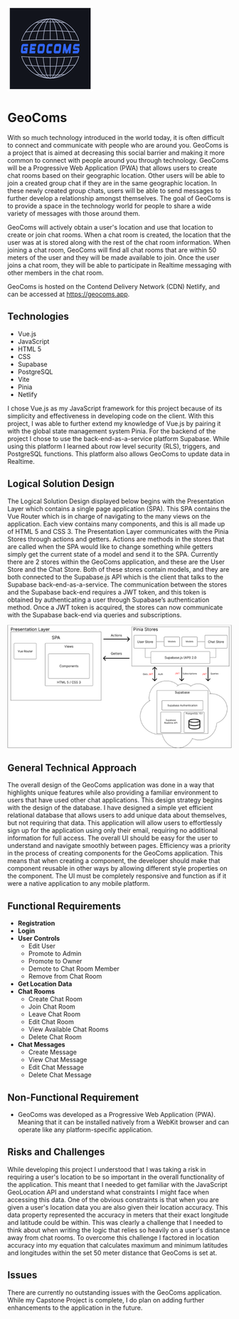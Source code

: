 ![GeoComs Logo](public/pwa-192x192.png)

# GeoComs

With so much technology introduced in the world today, it is often difficult to connect and communicate with people who are around you. GeoComs is a project that is aimed at decreasing this social barrier and making it more common to connect with people around you through technology. GeoComs will be a Progressive Web Application (PWA) that allows users to create chat rooms based on their geographic location. Other users will be able to join a created group chat if they are in the same geographic location. In these newly created group chats, users will be able to send messages to further develop a relationship amongst themselves. The goal of GeoComs is to provide a space in the technology world for people to share a wide variety of messages with those around them.

GeoComs will actively obtain a user's location and use that location to create or join chat rooms. When a chat room is created, the location that the user was at is stored along with the rest of the chat room information. When joining a chat room, GeoComs will find all chat rooms that are within 50 meters of the user and they will be made available to join. Once the user joins a chat room, they will be able to participate in Realtime messaging with other members in the chat room.

GeoComs is hosted on the Contend Delivery Network (CDN) Netlify, and can be accessed at https://geocoms.app.

## Technologies

- Vue.js
- JavaScript
- HTML 5
- CSS
- Supabase
- PostgreSQL
- Vite
- Pinia
- Netlify

I chose Vue.js as my JavaScript framework for this project because of its simplicity and effectiveness in developing code on the client. With this project, I was able to further extend my knowledge of Vue.js by pairing it with the global state management system Pinia. For the backend of the project I chose to use the back-end-as-a-service platform Supabase. While using this platform I learned about row level security (RLS), triggers, and PostgreSQL functions. This platform also allows GeoComs to update data in Realtime.

## Logical Solution Design

The Logical Solution Design displayed below begins with the Presentation Layer which contains a single page application (SPA). This SPA contains the Vue Router which is in charge of navigating to the many views on the application. Each view contains many components, and this is all made up of HTML 5 and CSS 3. The Presentation Layer communicates with the Pinia Stores through actions and getters. Actions are methods in the stores that are called when the SPA would like to change something while getters simply get the current state of a model and send it to the SPA. Currently there are 2 stores within the GeoComs application, and these are the User Store and the Chat Store. Both of these stores contain models, and they are both connected to the Supabase.js API which is the client that talks to the Supabase back-end-as-a-service. The communication between the stores and the Supabase back-end requires a JWT token, and this token is obtained by authenticating a user through Supabase’s authentication method. Once a JWT token is acquired, the stores can now communicate with the Supabase back-end via queries and subscriptions.

![Logical Solution Design](public/LogicalSolutionDesign.png)

## General Technical Approach

The overall design of the GeoComs application was done in a way that highlights unique features while also providing a familiar environment to users that have used other chat applications. This design strategy begins with the design of the database. I have designed a simple yet efficient relational database that allows users to add unique data about themselves, but not requiring that data. This application will allow users to effortlessly sign up for the application using only their email, requiring no additional information for full access. The overall UI should be easy for the user to understand and navigate smoothly between pages. Efficiency was a priority in the process of creating components for the GeoComs application. This means that when creating a component, the developer should make that component reusable in other ways by allowing different style properties on the component. The UI must be completely responsive and function as if it were a native application to any mobile platform.

## Functional Requirements

- **Registration**
- **Login**
- **User Controls**
  - Edit User
  - Promote to Admin
  - Promote to Owner
  - Demote to Chat Room Member
  - Remove from Chat Room
- **Get Location Data**
- **Chat Rooms**
  - Create Chat Room
  - Join Chat Room
  - Leave Chat Room
  - Edit Chat Room
  - View Available Chat Rooms
  - Delete Chat Room
- **Chat Messages**
  - Create Message
  - View Chat Message
  - Edit Chat Message
  - Delete Chat Message

## Non-Functional Requirement

- GeoComs was developed as a Progressive Web Application (PWA). Meaning that it can be installed natively from a WebKit browser and can operate like any platform-specific application.

## Risks and Challenges

While developing this project I understood that I was taking a risk in requiring a user's location to be so important in the overall functionality of the application. This meant that I needed to get familiar with the JavaScript GeoLocation API and understand what constraints I might face when accessing this data. One of the obvious constraints is that when you are given a user's location data you are also given their location accuracy. This data property represented the accuracy in meters that their exact longitude and latitude could be within. This was clearly a challenge that I needed to think about when writing the logic that relies so heavily on a user's distance away from chat rooms. To overcome this challenge I factored in location accuracy into my equation that calculates maximum and minimum latitudes and longitudes within the set 50 meter distance that GeoComs is set at.

## Issues

There are currently no outstanding issues with the GeoComs application. While my Capstone Project is complete, I do plan on adding further enhancements to the application in the future.
